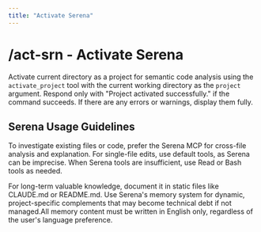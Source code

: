 ```yaml
---
title: "Activate Serena"
---
```


# /act-srn - Activate Serena

Activate current directory as a project for semantic code analysis using the `activate_project` tool with the current working directory as the `project` argument. Respond only with "Project activated successfully." if the command succeeds. If there are any errors or warnings, display them fully.

## Serena Usage Guidelines

To investigate existing files or code, prefer the Serena MCP for cross-file analysis and explanation. For single-file edits, use default tools, as Serena can be imprecise. When Serena tools are insufficient, use Read or Bash tools as needed.

For long-term valuable knowledge, document it in static files like CLAUDE.md or README.md. Use Serena's memory system for dynamic, project-specific complements that may become technical debt if not managed.All memory content must be written in English only, regardless of the user's language preference.
